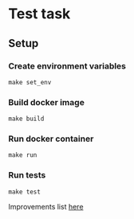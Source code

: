 # Test task


## Setup
### Create environment variables

    make set_env

### Build docker image

    make build

### Run docker container

    make run

### Run tests

    make test

Improvements list [here](improvements.md)
